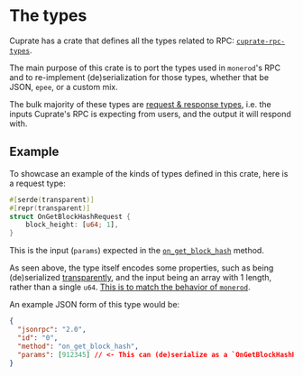 # The types
Cuprate has a crate that defines all the types related to RPC: [`cuprate-rpc-types`](https://doc.cuprate.org/cuprate_rpc_types).

The main purpose of this crate is to port the types used in `monerod`'s RPC and to re-implement
(de)serialization for those types, whether that be JSON, `epee`, or a custom mix.

The bulk majority of these types are [request & response types](macro.md), i.e. the inputs
Cuprate's RPC is expecting from users, and the output it will respond with.

## Example
To showcase an example of the kinds of types defined in this crate, here is a request type:
```rust
#[serde(transparent)]
#[repr(transparent)]
struct OnGetBlockHashRequest {
	block_height: [u64; 1],
}
```
This is the input (`params`) expected in the [`on_get_block_hash`](https://www.getmonero.org/resources/developer-guides/daemon-rpc.html#on_get_block_hash) method.

As seen above, the type itself encodes some properties, such as being (de)serialized [transparently](https://serde.rs/container-attrs.html#transparent), and the input being an array with 1 length, rather than a single `u64`. [This is to match the behavior of `monerod`](https://github.com/monero-project/monero/blob/caa62bc9ea1c5f2ffe3ffa440ad230e1de509bfd/src/rpc/core_rpc_server.cpp#L1826).

An example JSON form of this type would be:
```json
{
  "jsonrpc": "2.0",
  "id": "0",
  "method": "on_get_block_hash",
  "params": [912345] // <- This can (de)serialize as a `OnGetBlockHashRequest`
}
```